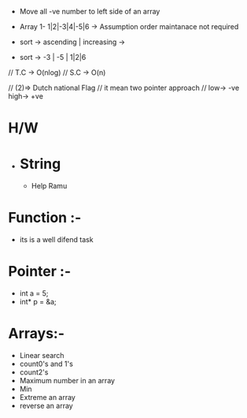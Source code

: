- Move all -ve number to left side of an array
- Array 1-   1|2|-3|4|-5|6   -> Assumption order maintanace not required
- sort -> ascending | increasing ->


- sort -> -3 | -5 | 1|2|6

// T.C -> O(nlog)
// S.C -> O(n)

// (2)=> Dutch national Flag 
// it mean two pointer approach
// low-> -ve   high-> +ve

# H/W 
- # String
    - Help Ramu


# Function :-
- its is a well difend task

# Pointer :-
- int a = 5;
- int* p = &a; 

# Arrays:-
- Linear search
- count0's and 1's
- count2's
- Maximum number in an array
- Min 
- Extreme an array
- reverse an array